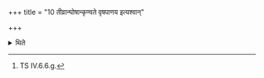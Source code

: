 +++
title = "10 तीव्रान्घोषान्कृण्वते वृषपाणय इत्यश्वान्"

+++

<details><summary>थिते</summary>

10. (He addresses) the horses, with tivrān ghoṣān.....[^1]  

[^1]: TS IV.6.6.g.  
</details>
